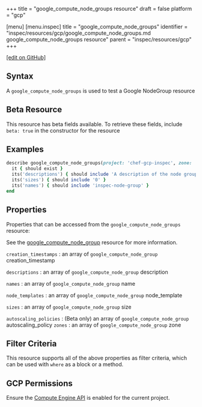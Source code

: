 +++
title = "google_compute_node_groups resource"
draft = false
platform = "gcp"

[menu]
  [menu.inspec]
    title = "google_compute_node_groups"
    identifier = "inspec/resources/gcp/google_compute_node_groups.md google_compute_node_groups resource"
    parent = "inspec/resources/gcp"
+++

[\[edit on GitHub\]](https://github.com/inspec/inspec-gcp/blob/master/docs/resources/google_compute_node_groups.md)

## Syntax

A `google_compute_node_groups` is used to test a Google NodeGroup resource

## Beta Resource

This resource has beta fields available. To retrieve these fields, include `beta: true` in the constructor for the resource

## Examples

```ruby
describe google_compute_node_groups(project: 'chef-gcp-inspec', zone: 'zone') do
  it { should exist }
  its('descriptions') { should include 'A description of the node group' }
  its('sizes') { should include '0' }
  its('names') { should include 'inspec-node-group' }
end
```

## Properties

Properties that can be accessed from the `google_compute_node_groups` resource:

See the [google_compute_node_group](/inspec/resources/google_compute_node_group/#properties) resource for more information.

`creation_timestamps`
: an array of `google_compute_node_group` creation_timestamp

`descriptions`
: an array of `google_compute_node_group` description

`names`
: an array of `google_compute_node_group` name

`node_templates`
: an array of `google_compute_node_group` node_template

`sizes`
: an array of `google_compute_node_group` size

`autoscaling_policies`
: (Beta only) an array of `google_compute_node_group` autoscaling_policy
`zones`
: an array of `google_compute_node_group` zone

## Filter Criteria

This resource supports all of the above properties as filter criteria, which can be used
with `where` as a block or a method.

## GCP Permissions

Ensure the [Compute Engine API](https://console.cloud.google.com/apis/library/compute.googleapis.com/) is enabled for the current project.
